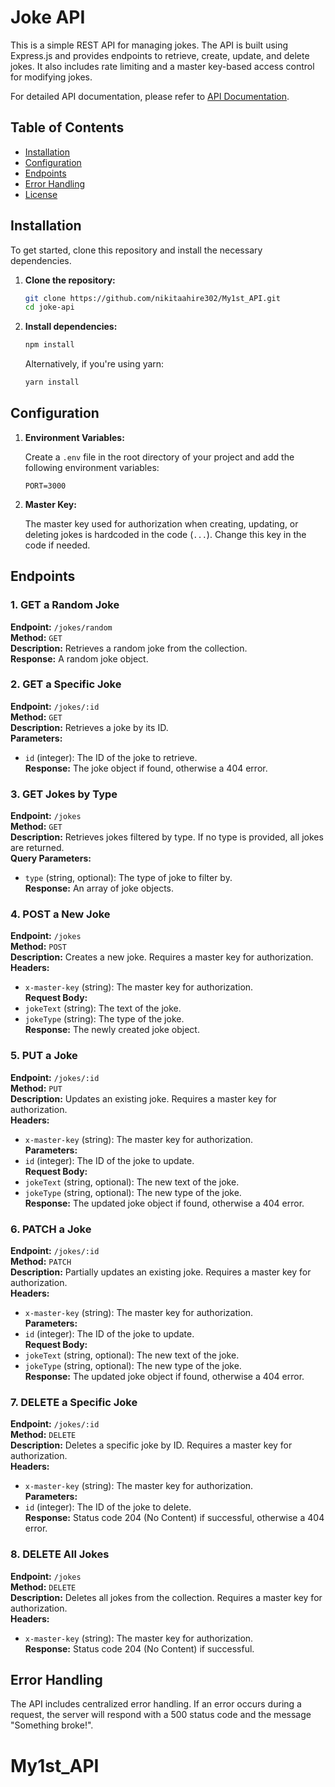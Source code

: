 # Joke API

This is a simple REST API for managing jokes. The API is built using Express.js and provides endpoints to retrieve, create, update, and delete jokes. It also includes rate limiting and a master key-based access control for modifying jokes.

For detailed API documentation, please refer to [API Documentation](https://documenter.getpostman.com/view/38177037/2sAXjRWpUx).


## Table of Contents

- [Installation](#installation)
- [Configuration](#configuration)
- [Endpoints](#endpoints)
- [Error Handling](#error-handling)
- [License](#license)

## Installation

To get started, clone this repository and install the necessary dependencies.

1. **Clone the repository:**
    ```bash
    git clone https://github.com/nikitaahire302/My1st_API.git
    cd joke-api
    ```

2. **Install dependencies:**
    ```bash
    npm install
    ```

   Alternatively, if you're using yarn:
    ```bash
    yarn install
    ```

## Configuration

1. **Environment Variables:**

   Create a `.env` file in the root directory of your project and add the following environment variables:
    ```plaintext
    PORT=3000
    ```

2. **Master Key:**

   The master key used for authorization when creating, updating, or deleting jokes is hardcoded in the code (`...`). Change this key in the code if needed.

## Endpoints

### 1. GET a Random Joke
**Endpoint:** `/jokes/random`  
**Method:** `GET`  
**Description:** Retrieves a random joke from the collection.  
**Response:** A random joke object.

### 2. GET a Specific Joke
**Endpoint:** `/jokes/:id`  
**Method:** `GET`  
**Description:** Retrieves a joke by its ID.  
**Parameters:**
- `id` (integer): The ID of the joke to retrieve.  
**Response:** The joke object if found, otherwise a 404 error.

### 3. GET Jokes by Type
**Endpoint:** `/jokes`  
**Method:** `GET`  
**Description:** Retrieves jokes filtered by type. If no type is provided, all jokes are returned.  
**Query Parameters:**
- `type` (string, optional): The type of joke to filter by.  
**Response:** An array of joke objects.

### 4. POST a New Joke
**Endpoint:** `/jokes`  
**Method:** `POST`  
**Description:** Creates a new joke. Requires a master key for authorization.  
**Headers:**
- `x-master-key` (string): The master key for authorization.  
**Request Body:**
- `jokeText` (string): The text of the joke.
- `jokeType` (string): The type of the joke.  
**Response:** The newly created joke object.

### 5. PUT a Joke
**Endpoint:** `/jokes/:id`  
**Method:** `PUT`  
**Description:** Updates an existing joke. Requires a master key for authorization.  
**Headers:**
- `x-master-key` (string): The master key for authorization.  
**Parameters:**
- `id` (integer): The ID of the joke to update.  
**Request Body:**
- `jokeText` (string, optional): The new text of the joke.
- `jokeType` (string, optional): The new type of the joke.  
**Response:** The updated joke object if found, otherwise a 404 error.

### 6. PATCH a Joke
**Endpoint:** `/jokes/:id`  
**Method:** `PATCH`  
**Description:** Partially updates an existing joke. Requires a master key for authorization.  
**Headers:**
- `x-master-key` (string): The master key for authorization.  
**Parameters:**
- `id` (integer): The ID of the joke to update.  
**Request Body:**
- `jokeText` (string, optional): The new text of the joke.
- `jokeType` (string, optional): The new type of the joke.  
**Response:** The updated joke object if found, otherwise a 404 error.

### 7. DELETE a Specific Joke
**Endpoint:** `/jokes/:id`  
**Method:** `DELETE`  
**Description:** Deletes a specific joke by ID. Requires a master key for authorization.  
**Headers:**
- `x-master-key` (string): The master key for authorization.  
**Parameters:**
- `id` (integer): The ID of the joke to delete.  
**Response:** Status code 204 (No Content) if successful, otherwise a 404 error.

### 8. DELETE All Jokes
**Endpoint:** `/jokes`  
**Method:** `DELETE`  
**Description:** Deletes all jokes from the collection. Requires a master key for authorization.  
**Headers:**
- `x-master-key` (string): The master key for authorization.  
**Response:** Status code 204 (No Content) if successful.

## Error Handling

The API includes centralized error handling. If an error occurs during a request, the server will respond with a 500 status code and the message "Something broke!".

# My1st_API
